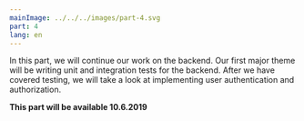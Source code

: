 ```yaml
---
mainImage: ../../../images/part-4.svg
part: 4
lang: en
---
```


<div class="intro">

In this part, we will continue our work on the backend. Our first major theme will be writing unit and integration tests for the backend. After we have covered testing, we will take a look at implementing user authentication and authorization.

<b>This part will be available 10.6.2019</b>

</div>